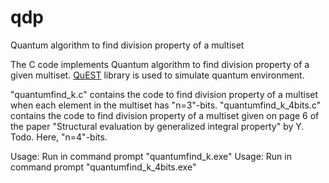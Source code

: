 # qdp
Quantum algorithm to find division property of a multiset

The C code implements Quantum algorithm to find division property of a given multiset.
<a href=https://quest.qtechtheory.org/>QuEST<a/> library is used to simulate quantum environment.

"quantumfind_k.c" contains the code to find division property of a multiset when each element in the multiset has "n=3"-bits.
"quantumfind_k_4bits.c" contains the code to find division property of a multiset given on page 6 of the paper "Structural evaluation by generalized integral property" by Y. Todo. Here, "n=4"-bits.

Usage: Run in command prompt "quantumfind_k.exe"
Usage: Run in command prompt "quantumfind_k_4bits.exe"

